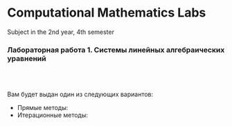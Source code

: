 # Computational Mathematics Labs
Subject in the 2nd year, 4th semester

### Лабораторная работа 1. Системы линейных алгебраических уравнений

<br><br>

Вам будет выдан один из следующих вариантов:
<br>
<ul>
  <li>Прямые методы:</li>
  <li>Итерационные методы:</li>
</ul>
